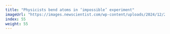 ```yaml
---
title: "Physicists bend atoms in ‘impossible’ experiment"
imageUrl: "https://images.newscientist.com/wp-content/uploads/2024/12/20095956/SEI_233769413.jpg?width=788"
index: 55
weight: 55
---
```

